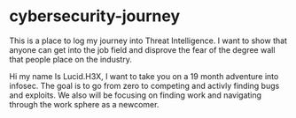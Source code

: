 # cybersecurity-journey
This is a place to log my journey into Threat Intelligence. I want to show that anyone can get into the job field and disprove the fear of the degree wall that people place on the industry.

Hi my name Is Lucid.H3X,
I want to take you on a 19 month adventure into infosec. The goal is to go from zero to competing and activly finding bugs and exploits. We also will be focusing on finding work and navigating through the work sphere as a newcomer.  
